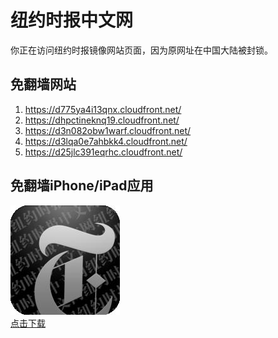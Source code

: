 <h1>纽约时报中文网</h1>
<p>你正在访问纽约时报镜像网站页面，因为原网址在中国大陆被封锁。</p>
<h2>免翻墙网站</h2>
<ol>
<li><a href="https://d775ya4i13qnx.cloudfront.net/" target="1">https://d775ya4i13qnx.cloudfront.net/</a></li>
<li><a href="https://dhpctineknq19.cloudfront.net/" target="2">https://dhpctineknq19.cloudfront.net/</a></li>
<li><a href="https://d3n082obw1warf.cloudfront.net/" target="3">https://d3n082obw1warf.cloudfront.net/</a></li>
<li><a href="https://d3lqa0e7ahbkk4.cloudfront.net/" target="4">https://d3lqa0e7ahbkk4.cloudfront.net/</a></li>
<li><a href="https://d25jlc391eqrhc.cloudfront.net/" target="5">https://d25jlc391eqrhc.cloudfront.net/</a></li>
</ol>
<h2>免翻墙iPhone/iPad应用</h2>
<p>
	<a href="https://itunes.apple.com/cn/app/niu-yue-shi-bao-zhong-wen-wang/id807498298?mt=8">
		<img src="icon175x175.jpeg" />
		<br/>点击下载
	</a>
</p>